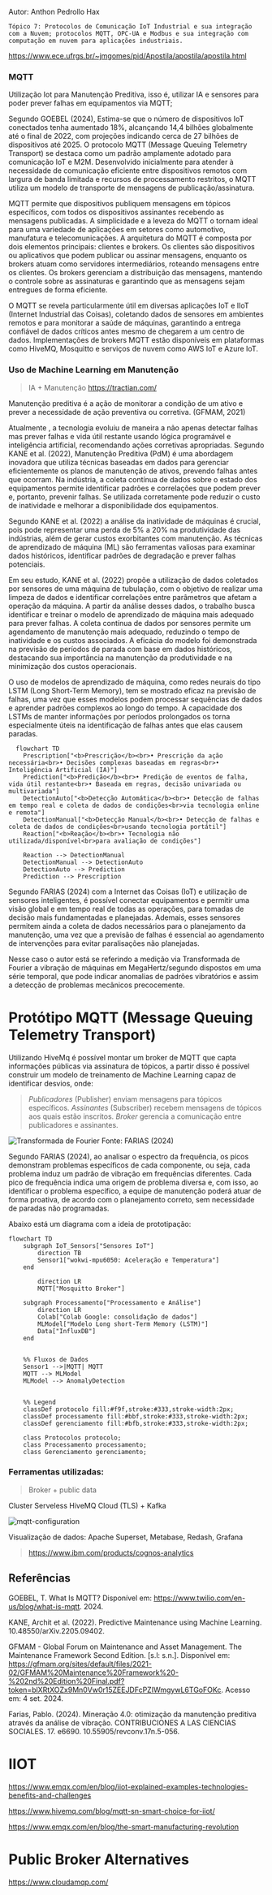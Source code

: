 Autor: Anthon Pedrollo Hax

    Tópico 7: Protocolos de Comunicação IoT Industrial e sua integração com a Nuvem; protocolos MQTT, OPC-UA e Modbus e sua integração com computação em nuvem para aplicações industriais.


https://www.ece.ufrgs.br/~jmgomes/pid/Apostila/apostila/apostila.html

### MQTT
Utilização Iot para Manutenção Preditiva, isso é, utilizar IA e sensores para poder prever falhas em equipamentos via MQTT;

Segundo GOEBEL (2024), Estima-se que o número de dispositivos IoT conectados tenha aumentado 18%, alcançando 14,4 bilhões globalmente até o final de 2022, com projeções indicando cerca de 27 bilhões de dispositivos até 2025. O protocolo MQTT (Message Queuing Telemetry Transport) se destaca como um padrão amplamente adotado para comunicação IoT e M2M. Desenvolvido inicialmente para atender à necessidade de comunicação eficiente entre dispositivos remotos com largura de banda limitada e recursos de processamento restritos, o MQTT utiliza um modelo de transporte de mensagens de publicação/assinatura. 


MQTT permite que dispositivos publiquem mensagens em tópicos específicos, com todos os dispositivos assinantes recebendo as mensagens publicadas. A simplicidade e a leveza do MQTT o tornam ideal para uma variedade de aplicações em setores como automotivo, manufatura e telecomunicações. A arquitetura do MQTT é composta por dois elementos principais: clientes e brokers. Os clientes são dispositivos ou aplicativos que podem publicar ou assinar mensagens, enquanto os brokers atuam como servidores intermediários, roteando mensagens entre os clientes. Os brokers gerenciam a distribuição das mensagens, mantendo o controle sobre as assinaturas e garantindo que as mensagens sejam entregues de forma eficiente. 


O MQTT se revela particularmente útil em diversas aplicações IoT e IIoT (Internet Industrial das Coisas), coletando dados de sensores em ambientes remotos e para monitorar a saúde de máquinas, garantindo a entrega confiável de dados críticos antes mesmo de chegarem a um centro de dados. Implementações de brokers MQTT estão disponíveis em plataformas como HiveMQ, Mosquitto e serviços de nuvem como AWS IoT e Azure IoT.

### Uso de Machine Learning em Manutenção
> IA + Manutenção https://tractian.com/

Manutenção preditiva é a ação de monitorar a condição de um ativo e prever a necessidade de ação preventiva ou corretiva. (GFMAM, 2021) 

Atualmente , a tecnologia evoluiu de maneira a não apenas detectar falhas mas prever falhas e vida útil restante usando lógica programável e inteligência artificial, recomendando ações corretivas apropriadas. Segundo KANE et al. (2022), Manutenção Preditiva (PdM) é uma abordagem inovadora que utiliza técnicas baseadas em dados para gerenciar eficientemente os planos de manutenção de ativos, prevendo falhas antes que ocorram. Na indústria, a coleta contínua de dados sobre o estado dos equipamentos permite identificar padrões e correlações que podem prever e, portanto, prevenir falhas. Se utilizada corretamente pode reduzir o custo de inatividade e melhorar a disponibilidade dos equipamentos.

Segundo KANE et al. (2022) a análise da inatividade de máquinas é crucial, pois pode representar uma perda de 5% a 20% na produtividade das indústrias, além de gerar custos exorbitantes com manutenção. As técnicas de aprendizado de máquina (ML) são ferramentas valiosas para examinar dados históricos, identificar padrões de degradação e prever falhas potenciais. 

Em seu estudo, KANE et al. (2022) propõe a utilização de dados coletados por sensores de uma máquina de tubulação, com o objetivo de realizar uma limpeza de dados e identificar correlações entre parâmetros que afetam a operação da máquina. A partir da análise desses dados, o trabalho busca identificar e treinar o modelo de aprendizado de máquina mais adequado para prever falhas. A coleta contínua de dados por sensores permite um agendamento de manutenção mais adequado, reduzindo o tempo de inatividade e os custos associados. A eficácia do modelo foi demonstrada na previsão de períodos de parada com base em dados históricos, destacando sua importância na manutenção da produtividade e na minimização dos custos operacionais.

O uso de modelos de aprendizado de máquina, como redes neurais do tipo LSTM (Long Short-Term Memory), tem se mostrado eficaz na previsão de falhas, uma vez que esses modelos podem processar sequências de dados e aprender padrões complexos ao longo do tempo. A capacidade dos LSTMs de manter informações por períodos prolongados os torna especialmente úteis na identificação de falhas antes que elas causem paradas.

```mermaid
  flowchart TD
    Prescription["<b>Prescrição</b><br>• Prescrição da ação necessária<br>• Decisões complexas baseadas em regras<br>• Inteligência Artificial (IA)"]
    Prediction["<b>Predição</b><br>• Predição de eventos de falha, vida útil restante<br>• Baseada em regras, decisão univariada ou multivariada"]
    DetectionAuto["<b>Detecção Automática</b><br>• Detecção de falhas em tempo real e coleta de dados de condições<br>via tecnologia online e remota"]
    DetectionManual["<b>Detecção Manual</b><br>• Detecção de falhas e coleta de dados de condições<br>usando tecnologia portátil"]
    Reaction["<b>Reação</b><br>• Tecnologia não utilizada/disponível<br>para avaliação de condições"]

    Reaction --> DetectionManual
    DetectionManual --> DetectionAuto
    DetectionAuto --> Prediction
    Prediction --> Prescription
```

Segundo FARIAS (2024) com a Internet das Coisas (IoT) e utilização de sensores inteligentes, é possível conectar equipamentos e permitir uma visão global e em tempo real de todas as operações, para tomadas  de decisão mais fundamentadas e planejadas. Ademais, esses sensores permitem ainda a coleta  de dados necessários para o planejamento da manutenção, uma vez que a previsão de falhas é  essencial ao agendamento de intervenções para evitar paralisações não planejadas.

Nesse caso o autor está se referindo a medição via Transformada de Fourier a vibração de máquinas em MegaHertz/segundo dispostos em uma série temporal, que pode indicar anomalias de padrões vibratórios e assim a detecção de problemas mecânicos precocemente.


# Protótipo MQTT (Message Queuing Telemetry Transport)

Utilizando HiveMq é possível montar um broker de MQTT que capta informações públicas via assinatura de tópicos, a partir disso é possível construir um modelo de treinamento de Machine Learning capaz de identificar desvios, onde:

> *Publicadores* (Publisher) enviam mensagens para tópicos específicos.
> *Assinantes* (Subscriber) recebem mensagens de tópicos aos quais estão inscritos.
> *Broker* gerencia a comunicação entre publicadores e assinantes.

![Transformada de Fourier](image.png)
Fonte: FARIAS (2024)

Segundo FARIAS (2024), ao analisar o espectro da frequência, os picos demonstram problemas específicos de cada componente, ou seja, cada problema induz um padrão de vibração em frequências diferentes. Cada pico de frequência indica uma origem de problema diversa e, com isso, ao identificar o problema específico, a equipe de manutenção poderá atuar de forma proativa, de acordo com o planejamento correto, sem necessidade de paradas não programadas.   

Abaixo está um diagrama com a ideia de prototipação:

```mermaid
flowchart TD
    subgraph IoT_Sensors["Sensores IoT"]
        direction TB
        Sensor1["wokwi-mpu6050: Aceleração e Temperatura"]
    end
    
        direction LR
        MQTT["Mosquitto Broker"]

    subgraph Processamento["Processamento e Análise"]
        direction LR
        Colab["Colab Google: consolidação de dados"]
        MLModel["Modelo Long short-Term Memory (LSTM)"]
        Data["InfluxDB"]
    end


    %% Fluxos de Dados
    Sensor1 -->|MQTT| MQTT
    MQTT --> MLModel
    MLModel --> AnomalyDetection


    %% Legend
    classDef protocolo fill:#f9f,stroke:#333,stroke-width:2px;
    classDef processamento fill:#bbf,stroke:#333,stroke-width:2px;
    classDef gerenciamento fill:#bfb,stroke:#333,stroke-width:2px;
    
    class Protocolos protocolo;
    class Processamento processamento;
    class Gerenciamento gerenciamento;
```

### Ferramentas utilizadas:

> Broker + public data

Cluster Serveless HiveMQ Cloud (TLS) + Kafka

![mqtt-configuration](image-1.png)

Visualização de dados: Apache Superset, Metabase, Redash, Grafana
> https://www.ibm.com/products/cognos-analytics     


## Referências

GOEBEL, T. What Is MQTT? Disponível em: <https://www.twilio.com/en-us/blog/what-is-mqtt>. 2024.

KANE, Archit et al. (2022). Predictive Maintenance using Machine Learning. 10.48550/arXiv.2205.09402. 

GFMAM -  Global Forum on Maintenance and Asset Management. The Maintenance Framework Second Edition. [s.l: s.n.]. Disponível em: <https://gfmam.org/sites/default/files/2021-02/GFMAM%20Maintenance%20Framework%20-%202nd%20Edition%20Final.pdf?token=blXRtXOZx9Mn0Vw0r15ZEEJDFcPZIWmgywL6TGoFOKc>. Acesso em: 4 set. 2024.

Farias, Pablo. (2024). Mineração 4.0: otimização da manutenção preditiva através da análise de vibração. CONTRIBUCIONES A LAS CIENCIAS SOCIALES. 17. e6690. 10.55905/revconv.17n.5-056. 


# IIOT

https://www.emqx.com/en/blog/iiot-explained-examples-technologies-benefits-and-challenges

https://www.hivemq.com/blog/mqtt-sn-smart-choice-for-iiot/

https://www.emqx.com/en/blog/the-smart-manufacturing-revolution


# Public Broker Alternatives
https://www.cloudamqp.com/
